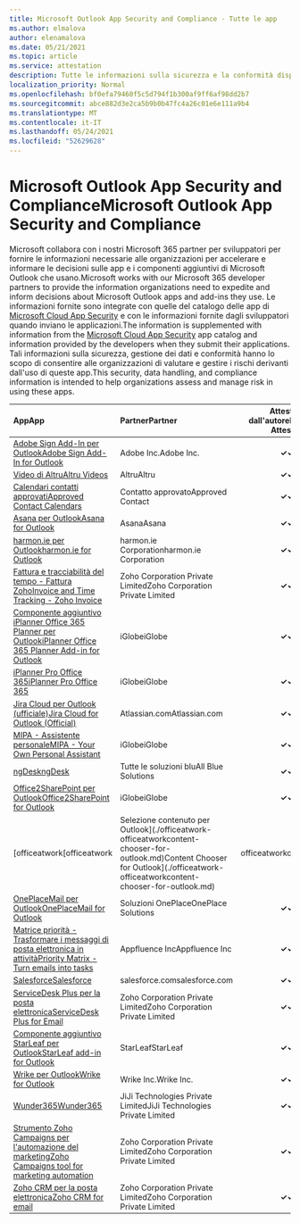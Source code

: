 ```yaml
---
title: Microsoft Outlook App Security and Compliance - Tutte le app
ms.author: elmalova
author: elenamalova
ms.date: 05/21/2021
ms.topic: article
ms.service: attestation
description: Tutte le informazioni sulla sicurezza e la conformità disponibili per tutte le app Outlook Microsoft.
localization_priority: Normal
ms.openlocfilehash: bf0efa79460f5c5d794f1b300af9ff6af98dd2b7
ms.sourcegitcommit: abce882d3e2ca5b9b0b47fc4a26c01e6e111a9b4
ms.translationtype: MT
ms.contentlocale: it-IT
ms.lasthandoff: 05/24/2021
ms.locfileid: "52629628"
---
```

# <a name="microsoft-outlook-app-security-and-compliance"></a><span data-ttu-id="e7f84-103">Microsoft Outlook App Security and Compliance</span><span class="sxs-lookup"><span data-stu-id="e7f84-103">Microsoft Outlook App Security and Compliance</span></span>

<span data-ttu-id="e7f84-104">Microsoft collabora con i nostri Microsoft 365 partner per sviluppatori per fornire le informazioni necessarie alle organizzazioni per accelerare e informare le decisioni sulle app e i componenti aggiuntivi di Microsoft Outlook che usano.</span><span class="sxs-lookup"><span data-stu-id="e7f84-104">Microsoft works with our Microsoft 365 developer partners to provide the information organizations need to expedite and inform decisions about Microsoft Outlook apps and add-ins they use.</span></span> <span data-ttu-id="e7f84-105">Le informazioni fornite sono integrate con quelle del catalogo delle app di [Microsoft Cloud App Security](https://www.microsoft.com/en-us/enterprise-mobility-security/cloud-app-security) e con le informazioni fornite dagli sviluppatori quando inviano le applicazioni.</span><span class="sxs-lookup"><span data-stu-id="e7f84-105">The information is supplemented with information from the [Microsoft Cloud App Security](https://www.microsoft.com/en-us/enterprise-mobility-security/cloud-app-security) app catalog and information provided by the developers when they submit their applications.</span></span> <span data-ttu-id="e7f84-106">Tali informazioni sulla sicurezza, gestione dei dati e conformità hanno lo scopo di consentire alle organizzazioni di valutare e gestire i rischi derivanti dall'uso di queste app.</span><span class="sxs-lookup"><span data-stu-id="e7f84-106">This security, data handling, and compliance information is intended to help organizations assess and manage risk in using these apps.</span></span>

| <span data-ttu-id="e7f84-107">**App**</span><span class="sxs-lookup"><span data-stu-id="e7f84-107">**App**</span></span> | <span data-ttu-id="e7f84-108">**Partner**</span><span class="sxs-lookup"><span data-stu-id="e7f84-108">**Partner**</span></span> | <span data-ttu-id="e7f84-109">**Attestata dall'autore**</span><span class="sxs-lookup"><span data-stu-id="e7f84-109">**Publisher Attested**</span></span> | <span data-ttu-id="e7f84-110">**Certificata**</span><span class="sxs-lookup"><span data-stu-id="e7f84-110">**Certified**</span></span> |
|:--------|:------------|:----------------------:|:-------------:|
| [<span data-ttu-id="e7f84-111">Adobe Sign Add-In per Outlook</span><span class="sxs-lookup"><span data-stu-id="e7f84-111">Adobe Sign Add-In for Outlook</span></span>](./adobe-inc-sign-add-in-for-outlook.md) | <span data-ttu-id="e7f84-112">Adobe Inc.</span><span class="sxs-lookup"><span data-stu-id="e7f84-112">Adobe Inc.</span></span> | <span data-ttu-id="e7f84-113">**✓**</span><span class="sxs-lookup"><span data-stu-id="e7f84-113">**✓**</span></span> | <img alt="Certified application badge" src="../media/certified-badge.png" height="25" width="25" /> |
| [<span data-ttu-id="e7f84-114">Video di Altru</span><span class="sxs-lookup"><span data-stu-id="e7f84-114">Altru Videos</span></span>](./altru-videos.md) | <span data-ttu-id="e7f84-115">Altru</span><span class="sxs-lookup"><span data-stu-id="e7f84-115">Altru</span></span> | <span data-ttu-id="e7f84-116">**✓**</span><span class="sxs-lookup"><span data-stu-id="e7f84-116">**✓**</span></span> |  |
| [<span data-ttu-id="e7f84-117">Calendari contatti approvati</span><span class="sxs-lookup"><span data-stu-id="e7f84-117">Approved Contact Calendars</span></span>](./approved-contact-calendars.md) | <span data-ttu-id="e7f84-118">Contatto approvato</span><span class="sxs-lookup"><span data-stu-id="e7f84-118">Approved Contact</span></span> | <span data-ttu-id="e7f84-119">**✓**</span><span class="sxs-lookup"><span data-stu-id="e7f84-119">**✓**</span></span> |  |
| [<span data-ttu-id="e7f84-120">Asana per Outlook</span><span class="sxs-lookup"><span data-stu-id="e7f84-120">Asana for Outlook</span></span>](./asana-for-outlook.md) | <span data-ttu-id="e7f84-121">Asana</span><span class="sxs-lookup"><span data-stu-id="e7f84-121">Asana</span></span> | <span data-ttu-id="e7f84-122">**✓**</span><span class="sxs-lookup"><span data-stu-id="e7f84-122">**✓**</span></span> |  |
| [<span data-ttu-id="e7f84-123">harmon.ie per Outlook</span><span class="sxs-lookup"><span data-stu-id="e7f84-123">harmon.ie for Outlook</span></span>](./harmonie-corporation-for-outlook.md) | <span data-ttu-id="e7f84-124">harmon.ie Corporation</span><span class="sxs-lookup"><span data-stu-id="e7f84-124">harmon.ie Corporation</span></span> | <span data-ttu-id="e7f84-125">**✓**</span><span class="sxs-lookup"><span data-stu-id="e7f84-125">**✓**</span></span> |  |
| [<span data-ttu-id="e7f84-126">Fattura e tracciabilità del tempo - Fattura Zoho</span><span class="sxs-lookup"><span data-stu-id="e7f84-126">Invoice and Time Tracking - Zoho Invoice</span></span>](./zoho-corporation-private-limited-invoice-and-time-tracking.md) | <span data-ttu-id="e7f84-127">Zoho Corporation Private Limited</span><span class="sxs-lookup"><span data-stu-id="e7f84-127">Zoho Corporation Private Limited</span></span> | <span data-ttu-id="e7f84-128">**✓**</span><span class="sxs-lookup"><span data-stu-id="e7f84-128">**✓**</span></span> |  |
| [<span data-ttu-id="e7f84-129">Componente aggiuntivo iPlanner Office 365 Planner per Outlook</span><span class="sxs-lookup"><span data-stu-id="e7f84-129">iPlanner Office 365 Planner Add-in for Outlook</span></span>](./iglobe-iplanner-office-365-planner-add-in-for-outlook.md) | <span data-ttu-id="e7f84-130">iGlobe</span><span class="sxs-lookup"><span data-stu-id="e7f84-130">iGlobe</span></span> | <span data-ttu-id="e7f84-131">**✓**</span><span class="sxs-lookup"><span data-stu-id="e7f84-131">**✓**</span></span> | <img alt="Certified application badge" src="../media/certified-badge.png" height="25" width="25" /> |
| [<span data-ttu-id="e7f84-132">iPlanner Pro Office 365</span><span class="sxs-lookup"><span data-stu-id="e7f84-132">iPlanner Pro Office 365</span></span>](./iglobe-iplanner-pro-office-365.md) | <span data-ttu-id="e7f84-133">iGlobe</span><span class="sxs-lookup"><span data-stu-id="e7f84-133">iGlobe</span></span> | <span data-ttu-id="e7f84-134">**✓**</span><span class="sxs-lookup"><span data-stu-id="e7f84-134">**✓**</span></span> | <img alt="Certified application badge" src="../media/certified-badge.png" height="25" width="25" /> |
| [<span data-ttu-id="e7f84-135">Jira Cloud per Outlook (ufficiale)</span><span class="sxs-lookup"><span data-stu-id="e7f84-135">Jira Cloud for Outlook (Official)</span></span>](./atlassiancom-jira-cloud-for-outlook-official.md) | <span data-ttu-id="e7f84-136">Atlassian.com</span><span class="sxs-lookup"><span data-stu-id="e7f84-136">Atlassian.com</span></span> | <span data-ttu-id="e7f84-137">**✓**</span><span class="sxs-lookup"><span data-stu-id="e7f84-137">**✓**</span></span> |  |
| [<span data-ttu-id="e7f84-138">MIPA - Assistente personale</span><span class="sxs-lookup"><span data-stu-id="e7f84-138">MIPA - Your Own Personal Assistant</span></span>](./iglobe-mipa-your-own-personal-assistant.md) | <span data-ttu-id="e7f84-139">iGlobe</span><span class="sxs-lookup"><span data-stu-id="e7f84-139">iGlobe</span></span> | <span data-ttu-id="e7f84-140">**✓**</span><span class="sxs-lookup"><span data-stu-id="e7f84-140">**✓**</span></span> | <img alt="Certified application badge" src="../media/certified-badge.png" height="25" width="25" /> |
| [<span data-ttu-id="e7f84-141">ngDesk</span><span class="sxs-lookup"><span data-stu-id="e7f84-141">ngDesk</span></span>](./all-blue-solutions-ngdesk.md) | <span data-ttu-id="e7f84-142">Tutte le soluzioni blu</span><span class="sxs-lookup"><span data-stu-id="e7f84-142">All Blue Solutions</span></span> | <span data-ttu-id="e7f84-143">**✓**</span><span class="sxs-lookup"><span data-stu-id="e7f84-143">**✓**</span></span> |  |
| [<span data-ttu-id="e7f84-144">Office2SharePoint per Outlook</span><span class="sxs-lookup"><span data-stu-id="e7f84-144">Office2SharePoint for Outlook</span></span>](./iglobe-office2sharepoint-for-outlook.md) | <span data-ttu-id="e7f84-145">iGlobe</span><span class="sxs-lookup"><span data-stu-id="e7f84-145">iGlobe</span></span> | <span data-ttu-id="e7f84-146">**✓**</span><span class="sxs-lookup"><span data-stu-id="e7f84-146">**✓**</span></span> | <img alt="Certified application badge" src="../media/certified-badge.png" height="25" width="25" /> |
| <span data-ttu-id="e7f84-147">[officeatwork</span><span class="sxs-lookup"><span data-stu-id="e7f84-147">[officeatwork</span></span> | <span data-ttu-id="e7f84-148">Selezione contenuto per Outlook](./officeatwork-officeatworkcontent-chooser-for-outlook.md)</span><span class="sxs-lookup"><span data-stu-id="e7f84-148">Content Chooser for Outlook](./officeatwork-officeatworkcontent-chooser-for-outlook.md)</span></span> | <span data-ttu-id="e7f84-149">officeatwork</span><span class="sxs-lookup"><span data-stu-id="e7f84-149">officeatwork</span></span> | <span data-ttu-id="e7f84-150">**✓**</span><span class="sxs-lookup"><span data-stu-id="e7f84-150">**✓**</span></span> | <img alt="Certified application badge" src="../media/certified-badge.png" height="25" width="25" /> |
| [<span data-ttu-id="e7f84-151">OnePlaceMail per Outlook</span><span class="sxs-lookup"><span data-stu-id="e7f84-151">OnePlaceMail for Outlook</span></span>](./oneplace-solutions-oneplacemail-for-outlook.md) | <span data-ttu-id="e7f84-152">Soluzioni OnePlace</span><span class="sxs-lookup"><span data-stu-id="e7f84-152">OnePlace Solutions</span></span> | <span data-ttu-id="e7f84-153">**✓**</span><span class="sxs-lookup"><span data-stu-id="e7f84-153">**✓**</span></span> |  |
| [<span data-ttu-id="e7f84-154">Matrice priorità - Trasformare i messaggi di posta elettronica in attività</span><span class="sxs-lookup"><span data-stu-id="e7f84-154">Priority Matrix - Turn emails into tasks</span></span>](./appfluence-inc-priority-matrix-turn-emails-into-tasks.md) | <span data-ttu-id="e7f84-155">Appfluence Inc</span><span class="sxs-lookup"><span data-stu-id="e7f84-155">Appfluence Inc</span></span> | <span data-ttu-id="e7f84-156">**✓**</span><span class="sxs-lookup"><span data-stu-id="e7f84-156">**✓**</span></span> | <img alt="Certified application badge" src="../media/certified-badge.png" height="25" width="25" /> |
| [<span data-ttu-id="e7f84-157">Salesforce</span><span class="sxs-lookup"><span data-stu-id="e7f84-157">Salesforce</span></span>](./salesforcecom-salesforce.md) | <span data-ttu-id="e7f84-158">salesforce.com</span><span class="sxs-lookup"><span data-stu-id="e7f84-158">salesforce.com</span></span> | <span data-ttu-id="e7f84-159">**✓**</span><span class="sxs-lookup"><span data-stu-id="e7f84-159">**✓**</span></span> |  |
| [<span data-ttu-id="e7f84-160">ServiceDesk Plus per la posta elettronica</span><span class="sxs-lookup"><span data-stu-id="e7f84-160">ServiceDesk Plus for Email</span></span>](./zoho-corporation-private-limited-servicedesk-plus-for-email.md) | <span data-ttu-id="e7f84-161">Zoho Corporation Private Limited</span><span class="sxs-lookup"><span data-stu-id="e7f84-161">Zoho Corporation Private Limited</span></span> | <span data-ttu-id="e7f84-162">**✓**</span><span class="sxs-lookup"><span data-stu-id="e7f84-162">**✓**</span></span> |  |
| [<span data-ttu-id="e7f84-163">Componente aggiuntivo StarLeaf per Outlook</span><span class="sxs-lookup"><span data-stu-id="e7f84-163">StarLeaf add-in for Outlook</span></span>](./starleaf-add-in-for-outlook.md) | <span data-ttu-id="e7f84-164">StarLeaf</span><span class="sxs-lookup"><span data-stu-id="e7f84-164">StarLeaf</span></span> | <span data-ttu-id="e7f84-165">**✓**</span><span class="sxs-lookup"><span data-stu-id="e7f84-165">**✓**</span></span> |  |
| [<span data-ttu-id="e7f84-166">Wrike per Outlook</span><span class="sxs-lookup"><span data-stu-id="e7f84-166">Wrike for Outlook</span></span>](./wrike-inc-for-outlook.md) | <span data-ttu-id="e7f84-167">Wrike Inc.</span><span class="sxs-lookup"><span data-stu-id="e7f84-167">Wrike Inc.</span></span> | <span data-ttu-id="e7f84-168">**✓**</span><span class="sxs-lookup"><span data-stu-id="e7f84-168">**✓**</span></span> | <img alt="Certified application badge" src="../media/certified-badge.png" height="25" width="25" /> |
| [<span data-ttu-id="e7f84-169">Wunder365</span><span class="sxs-lookup"><span data-stu-id="e7f84-169">Wunder365</span></span>](./jiji-technologies-private-limited-wunder365.md) | <span data-ttu-id="e7f84-170">JiJi Technologies Private Limited</span><span class="sxs-lookup"><span data-stu-id="e7f84-170">JiJi Technologies Private Limited</span></span> | <span data-ttu-id="e7f84-171">**✓**</span><span class="sxs-lookup"><span data-stu-id="e7f84-171">**✓**</span></span> |  |
| [<span data-ttu-id="e7f84-172">Strumento Zoho Campaigns per l'automazione del marketing</span><span class="sxs-lookup"><span data-stu-id="e7f84-172">Zoho Campaigns tool for marketing automation</span></span>](./zoho-corporation-private-limited-campaigns-tool-for-marketing-automation.md) | <span data-ttu-id="e7f84-173">Zoho Corporation Private Limited</span><span class="sxs-lookup"><span data-stu-id="e7f84-173">Zoho Corporation Private Limited</span></span> | <span data-ttu-id="e7f84-174">**✓**</span><span class="sxs-lookup"><span data-stu-id="e7f84-174">**✓**</span></span> |  |
| [<span data-ttu-id="e7f84-175">Zoho CRM per la posta elettronica</span><span class="sxs-lookup"><span data-stu-id="e7f84-175">Zoho CRM for email</span></span>](./zoho-corporation-private-limited-crm-for-email.md) | <span data-ttu-id="e7f84-176">Zoho Corporation Private Limited</span><span class="sxs-lookup"><span data-stu-id="e7f84-176">Zoho Corporation Private Limited</span></span> | <span data-ttu-id="e7f84-177">**✓**</span><span class="sxs-lookup"><span data-stu-id="e7f84-177">**✓**</span></span> |  |
